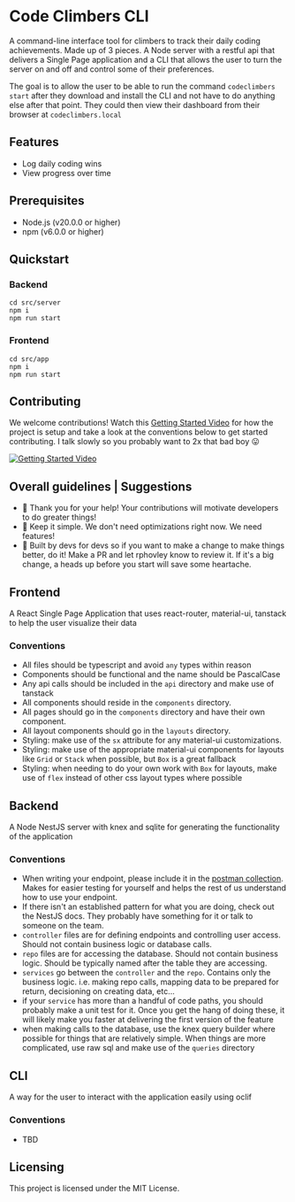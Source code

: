 # Code Climbers CLI

A command-line interface tool for climbers to track their daily coding achievements. Made up of 3 pieces. A Node server with a restful api that delivers a Single Page application and a CLI that allows the user to turn the server on and off and control some of their preferences. 

The goal is to allow the user to be able to run the command `codeclimbers start` after they download and install the CLI and not have to do anything else after that point. They could then view their dashboard from their browser at `codeclimbers.local`

## Features
- Log daily coding wins
- View progress over time

## Prerequisites
- Node.js (v20.0.0 or higher)
- npm (v6.0.0 or higher)

## Quickstart  

### Backend
```
cd src/server
npm i
npm run start
```

### Frontend
```
cd src/app
npm i
npm run start
```


## Contributing
We welcome contributions! Watch this [Getting Started Video](https://youtu.be/Q4EJKXDi3a8) for how the project is setup and take a look at the conventions below to get started contributing. I talk slowly so you probably want to 2x that bad boy 😛

[![Getting Started Video](https://i9.ytimg.com/vi_webp/Q4EJKXDi3a8/mq1.webp?sqp=CPTKhbUG-oaymwEmCMACELQB8quKqQMa8AEB-AH-CYACxgWKAgwIABABGGQgZChkMA8=&rs=AOn4CLATRoV8G6s9Zl8mY4Pi_mmujrDAww)](https://youtu.be/Q4EJKXDi3a8)

## Overall guidelines | Suggestions
- 🙏 Thank you for your help! Your contributions will motivate developers to do greater things! 
- 🥇 Keep it simple. We don't need optimizations right now. We need features! 
- 🤖 Built by devs for devs so if you want to make a change to make things better, do it! Make a PR and let rphovley know to review it. If it's a big change, a heads up before you start will save some heartache.

## Frontend
A React Single Page Application that uses react-router, material-ui, tanstack to help the user visualize their data

### Conventions
- All files should be typescript and avoid `any` types within reason
- Components should be functional and the name should be PascalCase
- Any api calls should be included in the `api` directory and make use of tanstack
- All components should reside in the `components` directory.
- All pages should go in the `components` directory and have their own component.
- All layout components should go in the `layouts` directory.
- Styling: make use of the `sx` attribute for any material-ui customizations.
- Styling: make use of the appropriate material-ui components for layouts like `Grid` or `Stack` when possible, but `Box` is a great fallback
- Styling: when needing to do your own work with `Box` for layouts, make use of `flex` instead of other css layout types where possible

## Backend
A Node NestJS server with knex and sqlite for generating the functionality of the application

### Conventions
- When writing your endpoint, please include it in the [postman collection](https://app.getpostman.com/join-team?invite_code=9637b029e619749476d15a4c5e1022d7&target_code=6b61a4e2db3eb4abdac588e6cc32a45c). Makes for easier testing for yourself and helps the rest of us understand how to use your endpoint. 
- If there isn't an established pattern for what you are doing, check out the NestJS docs. They probably have something for it or talk to someone on the team.
- `controller` files are for defining endpoints and controlling user access. Should not contain business logic or database calls.
- `repo` files are for accessing the database. Should not contain business logic. Should be typically named after the table they are accessing. 
- `services` go between the `controller` and the `repo`. Contains only the business logic. i.e. making repo calls, mapping data to be prepared for return, decisioning on creating data, etc...
- if your `service` has more than a handful of code paths, you should probably make a unit test for it. Once you get the hang of doing these, it will likely make you faster at delivering the first version of the feature
- when making calls to the database, use the knex query builder where possible for things that are relatively simple. When things are more complicated, use raw sql and make use of the `queries` directory


## CLI
A way for the user to interact with the application easily using oclif

### Conventions 
- TBD

## Licensing
This project is licensed under the MIT License.
